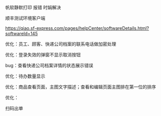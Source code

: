 帆软静默打印 报错 时娟解决

顺丰测试环境客户端

https://qiao.sf-express.com/pages/helpCenter/softwareDetails.html?softwareId=145



优化：员工、顾客、快递公司档案的联系电话做加密处理

优化：登录失效的弹窗不显示取消按钮

bug：查看快递公司档案详情的状态展示错误

优化：待办数量显示

优化：商品查看页面，主图文字描述；查看和编辑页面主图排在第一位的排序

优化：



扫码出单

​                              